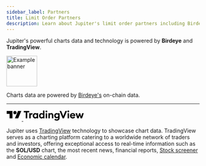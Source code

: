```yaml
---
sidebar_label: Partners
title: Limit Order Partners
description: Learn about Jupiter's limit order partners including Birdeye and TradingView.
---
```


<head>
    <title>Limit Order Parters | Jupiter Station</title>
    <meta name="twitter:card" content="summary" />
</head>

Jupiter's powerful charts data and technology is powered by <b>Birdeye</b> and <b>TradingView</b>.

<div style={{ height: 80 }}>
  <a href="https://birdeye.so" target="_blank">
    <img
      src={require('../img/limit-order/birdeye.png').default}
      alt="Example banner"
      width="80"
      height="80"
    >
    </img>
  </a>
</div>

Charts data are powered by <a href="https://birdeye.so" target="_blank">Birdeye's</a> on-chain data.

<hr/>

<div style={{ height: 40 }}>
  <a href="https://tradingview.com" target="_blank">
    <span className="tv-header__icon">
      <svg width="40" height="30" viewBox="0 0 36 28" xmlns="http://www.w3.org/2000/svg">
        <path d="M14 22H7V11H0V4h14v18zM28 22h-8l7.5-18h8L28 22z" fill="black"></path>
        <circle cx="20" cy="8" r="4" fill="black"></circle>
      </svg>
    </span>
    <span className="tv-header__icon tv-header__logo-text">
      <svg width="160" height="30" viewBox="0 0 147 28" xmlns="http://www.w3.org/2000/svg">
        <path
          d="M4.793 22.024h3.702V7.519h4.843V4.02H0v3.5h4.793v14.504zM13.343 22.024h3.474v-6.06c0-2.105 1.09-3.373 2.74-3.373.582 0 1.039.101 1.571.279V9.345a3.886 3.886 0 00-1.166-.152c-1.42 0-2.713.938-3.145 2.18V9.346h-3.474v12.679zM27.796 22.303c1.75 0 3.068-.888 3.652-1.7v1.42h3.474V9.346h-3.474v1.42c-.584-.811-1.902-1.699-3.652-1.699-3.372 0-5.959 3.043-5.959 6.618 0 3.576 2.587 6.619 5.96 6.619zm.736-3.17c-1.928 0-3.196-1.445-3.196-3.448 0-2.004 1.268-3.45 3.196-3.45 1.927 0 3.195 1.446 3.195 3.45 0 2.003-1.268 3.448-3.195 3.448zM43.193 22.303c1.75 0 3.068-.888 3.651-1.7v1.42h3.474V3.007h-3.474v7.76c-.583-.812-1.901-1.7-3.651-1.7-3.373 0-5.96 3.043-5.96 6.618 0 3.576 2.587 6.619 5.96 6.619zm.735-3.17c-1.927 0-3.195-1.445-3.195-3.448 0-2.004 1.268-3.45 3.195-3.45 1.927 0 3.195 1.446 3.195 3.45 0 2.003-1.268 3.448-3.195 3.448zM55.166 7.412a2.213 2.213 0 002.232-2.206A2.213 2.213 0 0055.166 3a2.224 2.224 0 00-2.206 2.206 2.224 2.224 0 002.206 2.206zm-1.724 14.612h3.474V9.49h-3.474v12.533zM59.998 22.024h3.474v-6.187c0-2.435 1.192-3.601 2.815-3.601 1.445 0 2.232 1.116 2.232 2.941v6.847h3.474v-7.43c0-3.296-1.826-5.528-4.894-5.528-1.649 0-2.942.71-3.627 1.724V9.345h-3.474v12.679zM80.833 18.65c-1.75 0-3.22-1.319-3.22-3.246 0-1.952 1.47-3.246 3.22-3.246 1.75 0 3.22 1.294 3.22 3.246 0 1.927-1.47 3.246-3.22 3.246zm-.406 8.85c3.88 0 6.822-1.978 6.822-6.543V9.268h-3.474v1.42C83.09 9.7 81.72 8.99 80.098 8.99c-3.322 0-5.985 2.84-5.985 6.415 0 3.55 2.663 6.39 5.985 6.39 1.623 0 2.992-.735 3.677-1.673v.862c0 2.029-1.344 3.474-3.398 3.474-1.42 0-2.84-.482-3.956-1.572l-1.902 2.586c1.445 1.395 3.702 2.029 5.908 2.029zM94.594 22.024h3.27L105.32 4.02h-4.057l-5.021 12.501L91.145 4.02h-3.981l7.43 18.004zM108.508 7.266a2.213 2.213 0 002.231-2.206 2.213 2.213 0 00-2.231-2.206c-1.192 0-2.207.988-2.207 2.206 0 1.217 1.015 2.206 2.207 2.206zm-1.725 14.758h3.474V9.345h-3.474v12.679zM119.248 22.303c2.662 0 4.691-1.116 5.883-2.84l-2.587-1.927c-.583.887-1.673 1.597-3.271 1.597-1.673 0-3.169-.938-3.372-2.637h9.483c.076-.533.051-.888.051-1.192 0-4.133-2.916-6.238-6.238-6.238-3.854 0-6.669 2.865-6.669 6.618 0 4.007 2.942 6.619 6.72 6.619zm-3.221-8.165c.33-1.547 1.775-2.207 3.069-2.207 1.293 0 2.561.685 2.865 2.207h-5.934zM138.45 22.024h3.449l4.184-12.679h-3.728l-2.383 8.114-2.587-8.114h-2.662l-2.561 8.114-2.409-8.114h-3.703l4.21 12.679h3.448l2.359-7.202 2.383 7.202z"
          fill="black"
        ></path>
      </svg>
    </span>
  </a>
</div>

Jupiter uses <a href="https://www.tradingview.com/" target="_blank">TradingView</a> technology to showcase chart data. TradingView serves as a charting platform catering to a worldwide network of traders and investors, offering exceptional access to real-time information such as the <b>SOL/USD</b> chart, the most recent news, financial reports, <a href="https://www.tradingview.com/screener/" target="_blank">Stock screener</a> and <a href="https://www.tradingview.com/economic-calendar/" target="_blank">Economic calendar</a>. 

